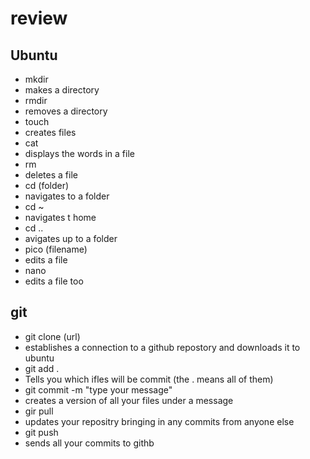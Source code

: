 # review

## Ubuntu
  - mkdir
   - makes a directory
  - rmdir
   - removes a directory
  - touch
   - creates files
  - cat
   - displays the words in a file
  - rm
   - deletes a file
  - cd (folder)
   - navigates to a folder
  - cd ~
   - navigates t home
  - cd ..
   - avigates up to a folder
  - pico (filename)
   - edits a file
  - nano
   - edits a file too

## git
  - git clone (url)
   - establishes a connection to a github repostory and downloads it to ubuntu
  - git add . 
   - Tells you which ifles will be commit (the . means all of them)
  - git commit -m "type your message"
   - creates a version of all your files under a message
  - gir pull
   - updates your repositry bringing in any commits from anyone else
  - git push
   - sends all your commits to githb
 
